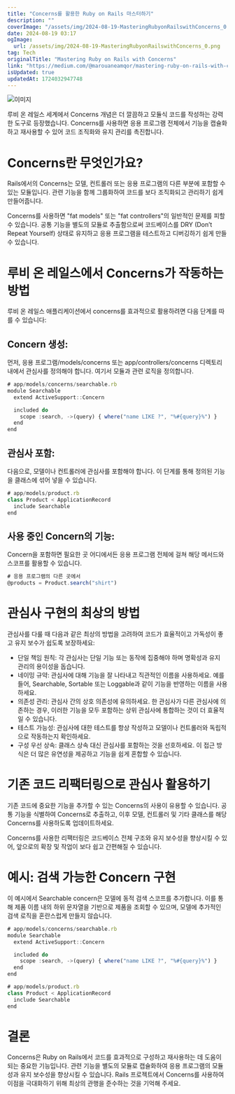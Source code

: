 ```yaml
---
title: "Concerns를 활용한 Ruby on Rails 마스터하기"
description: ""
coverImage: "/assets/img/2024-08-19-MasteringRubyonRailswithConcerns_0.png"
date: 2024-08-19 03:17
ogImage:
  url: /assets/img/2024-08-19-MasteringRubyonRailswithConcerns_0.png
tag: Tech
originalTitle: "Mastering Ruby on Rails with Concerns"
link: "https://medium.com/@marouaneamqor/mastering-ruby-on-rails-with-concerns-3b13cb322cfb"
isUpdated: true
updatedAt: 1724032947748
---
```


![이미지](/assets/img/2024-08-19-MasteringRubyonRailswithConcerns_0.png)

루비 온 레일스 세계에서 Concerns 개념은 더 깔끔하고 모듈식 코드를 작성하는 강력한 도구로 등장했습니다. Concerns를 사용하면 응용 프로그램 전체에서 기능을 캡슐화하고 재사용할 수 있어 코드 조직화와 유지 관리를 촉진합니다.

# Concerns란 무엇인가요?

Rails에서의 Concerns는 모델, 컨트롤러 또는 응용 프로그램의 다른 부분에 포함할 수있는 모듈입니다. 관련 기능을 함께 그룹화하여 코드를 보다 조직화되고 관리하기 쉽게 만들어줍니다.

<!-- seedividend - 사각형 -->

<ins class="adsbygoogle"
     style="display:block"
     data-ad-client="ca-pub-4877378276818686"
     data-ad-slot="1898504329"
     data-ad-format="auto"
     data-full-width-responsive="true"></ins>

<script>
     (adsbygoogle = window.adsbygoogle || []).push({});
</script>

Concerns를 사용하면 "fat models" 또는 "fat controllers"의 일반적인 문제를 피할 수 있습니다. 공통 기능을 별도의 모듈로 추출함으로써 코드베이스를 DRY (Don’t Repeat Yourself) 상태로 유지하고 응용 프로그램을 테스트하고 디버깅하기 쉽게 만들 수 있습니다.

# 루비 온 레일스에서 Concerns가 작동하는 방법

루비 온 레일스 애플리케이션에서 concerns를 효과적으로 활용하려면 다음 단계를 따를 수 있습니다:

## Concern 생성:

<!-- seedividend - 사각형 -->

<ins class="adsbygoogle"
     style="display:block"
     data-ad-client="ca-pub-4877378276818686"
     data-ad-slot="1898504329"
     data-ad-format="auto"
     data-full-width-responsive="true"></ins>

<script>
     (adsbygoogle = window.adsbygoogle || []).push({});
</script>

먼저, 응용 프로그램/models/concerns 또는 app/controllers/concerns 디렉토리 내에서 관심사를 정의해야 합니다. 여기서 모듈과 관련 로직을 정의합니다.

```js
# app/models/concerns/searchable.rb
module Searchable
  extend ActiveSupport::Concern

  included do
    scope :search, ->(query) { where("name LIKE ?", "%#{query}%") }
  end
end
```

## 관심사 포함:

다음으로, 모델이나 컨트롤러에 관심사를 포함해야 합니다. 이 단계를 통해 정의된 기능을 클래스에 섞어 넣을 수 있습니다.

<!-- seedividend - 사각형 -->

<ins class="adsbygoogle"
     style="display:block"
     data-ad-client="ca-pub-4877378276818686"
     data-ad-slot="1898504329"
     data-ad-format="auto"
     data-full-width-responsive="true"></ins>

<script>
     (adsbygoogle = window.adsbygoogle || []).push({});
</script>

```javascript
# app/models/product.rb
class Product < ApplicationRecord
  include Searchable
end
```

## 사용 중인 Concern의 기능:

Concern을 포함하면 필요한 곳 어디에서든 응용 프로그램 전체에 걸쳐 해당 메서드와 스코프를 활용할 수 있습니다.

```javascript
# 응용 프로그램의 다른 곳에서
@products = Product.search("shirt")
```

<!-- seedividend - 사각형 -->

<ins class="adsbygoogle"
     style="display:block"
     data-ad-client="ca-pub-4877378276818686"
     data-ad-slot="1898504329"
     data-ad-format="auto"
     data-full-width-responsive="true"></ins>

<script>
     (adsbygoogle = window.adsbygoogle || []).push({});
</script>

# 관심사 구현의 최상의 방법

관심사를 다룰 때 다음과 같은 최상의 방법을 고려하여 코드가 효율적이고 가독성이 좋고 유지 보수가 쉽도록 보장하세요:

- 단일 책임 원칙: 각 관심사는 단일 기능 또는 동작에 집중해야 하며 명확성과 유지 관리의 용이성을 돕습니다.
- 네이밍 규약: 관심사에 대해 기능을 잘 나타내고 직관적인 이름을 사용하세요. 예를 들어, Searchable, Sortable 또는 Loggable과 같이 기능을 반영하는 이름을 사용하세요.
- 의존성 관리: 관심사 간의 상호 의존성에 유의하세요. 한 관심사가 다른 관심사에 의존하는 경우, 이러한 기능을 모두 포함하는 상위 관심사에 통합하는 것이 더 효율적일 수 있습니다.
- 테스트 가능성: 관심사에 대한 테스트를 항상 작성하고 모델이나 컨트롤러와 독립적으로 작동하는지 확인하세요.
- 구성 우선 상속: 클래스 상속 대신 관심사를 포함하는 것을 선호하세요. 이 접근 방식은 더 많은 유연성을 제공하고 기능을 쉽게 혼합할 수 있습니다.

# 기존 코드 리팩터링으로 관심사 활용하기

<!-- seedividend - 사각형 -->

<ins class="adsbygoogle"
     style="display:block"
     data-ad-client="ca-pub-4877378276818686"
     data-ad-slot="1898504329"
     data-ad-format="auto"
     data-full-width-responsive="true"></ins>

<script>
     (adsbygoogle = window.adsbygoogle || []).push({});
</script>

기존 코드에 중요한 기능을 추가할 수 있는 Concerns의 사용이 유용할 수 있습니다. 공통 기능을 식별하여 Concerns로 추출하고, 이후 모델, 컨트롤러 및 기타 클래스를 해당 Concerns를 사용하도록 업데이트하세요.

Concerns를 사용한 리팩터링은 코드베이스 전체 구조와 유지 보수성을 향상시킬 수 있어, 앞으로의 확장 및 작업이 보다 쉽고 간편해질 수 있습니다.

# 예시: 검색 가능한 Concern 구현

이 예시에서 Searchable concern은 모델에 동적 검색 스코프를 추가합니다. 이를 통해 제품 이름 내의 하위 문자열을 기반으로 제품을 조회할 수 있으며, 모델에 추가적인 검색 로직을 혼란스럽게 만들지 않습니다.

<!-- seedividend - 사각형 -->

<ins class="adsbygoogle"
     style="display:block"
     data-ad-client="ca-pub-4877378276818686"
     data-ad-slot="1898504329"
     data-ad-format="auto"
     data-full-width-responsive="true"></ins>

<script>
     (adsbygoogle = window.adsbygoogle || []).push({});
</script>

```js
# app/models/concerns/searchable.rb
module Searchable
  extend ActiveSupport::Concern

  included do
    scope :search, ->(query) { where("name LIKE ?", "%#{query}%") }
  end
end

# app/models/product.rb
class Product < ApplicationRecord
  include Searchable
end
```

# 결론

Concerns은 Ruby on Rails에서 코드를 효과적으로 구성하고 재사용하는 데 도움이 되는 중요한 기능입니다. 관련 기능을 별도의 모듈로 캡슐화하여 응용 프로그램의 모듈성과 유지 보수성을 향상시킬 수 있습니다. Rails 프로젝트에서 Concerns를 사용하여 이점을 극대화하기 위해 최상의 관행을 준수하는 것을 기억해 주세요.
